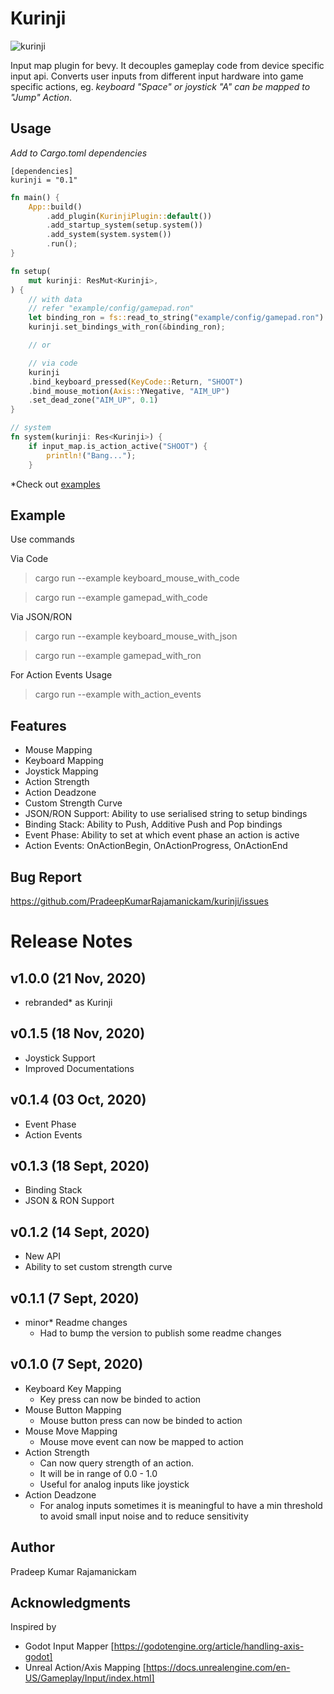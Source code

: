 # Kurinji
![kurinji](https://github.com/PradeepKumarRajamanickam/kurinji/blob/master/img_kurinji.png?raw=true)

Input map plugin for bevy. It decouples gameplay code from device specific input api. Converts user inputs from different input hardware into game specific actions, eg. *keyboard "Space" or joystick "A" can be mapped to "Jump" Action*.

## Usage

*Add to Cargo.toml dependencies*
```
[dependencies]
kurinji = "0.1"
```

```rust
fn main() {
    App::build()
        .add_plugin(KurinjiPlugin::default())
        .add_startup_system(setup.system())
        .add_system(system.system())
        .run();
}

fn setup(
    mut kurinji: ResMut<Kurinji>,
) {
    // with data 
    // refer "example/config/gamepad.ron"
    let binding_ron = fs::read_to_string("example/config/gamepad.ron").unwrap()
    kurinji.set_bindings_with_ron(&binding_ron);

    // or

    // via code
    kurinji
    .bind_keyboard_pressed(KeyCode::Return, "SHOOT")
    .bind_mouse_motion(Axis::YNegative, "AIM_UP")
    .set_dead_zone("AIM_UP", 0.1)
}

// system
fn system(kurinji: Res<Kurinji>) {
    if input_map.is_action_active("SHOOT") {
        println!("Bang...");
    }
```

*Check out [examples](https://github.com/PradeepKumarRajamanickam/kurinji/tree/master/example)

## Example
Use commands

Via Code
> cargo run --example keyboard_mouse_with_code

> cargo run --example gamepad_with_code

Via JSON/RON
> cargo run --example keyboard_mouse_with_json

> cargo run --example gamepad_with_ron

For Action Events Usage
> cargo run --example with_action_events

## Features
- Mouse Mapping
- Keyboard Mapping
- Joystick Mapping
- Action Strength
- Action Deadzone
- Custom Strength Curve
- JSON/RON Support: Ability to use serialised string to setup bindings
- Binding Stack: Ability to Push, Additive Push and Pop bindings
- Event Phase: Ability to set at which event phase an action is active
- Action Events: OnActionBegin, OnActionProgress, OnActionEnd

## Bug Report
https://github.com/PradeepKumarRajamanickam/kurinji/issues

# Release Notes
## v1.0.0 (21 Nov, 2020)
- rebranded* as Kurinji
  
## v0.1.5 (18 Nov, 2020)
- Joystick Support
- Improved Documentations
  
## v0.1.4 (03 Oct, 2020)
- Event Phase
- Action Events

## v0.1.3 (18 Sept, 2020)
- Binding Stack
- JSON & RON Support
  
## v0.1.2 (14 Sept, 2020)
- New API
- Ability to set custom strength curve

## v0.1.1 (7 Sept, 2020)
- minor* Readme changes
  - Had to bump the version to publish some readme changes

## v0.1.0 (7 Sept, 2020)
- Keyboard Key Mapping
  - Key press can now be binded to action
- Mouse Button Mapping
  - Mouse button press can now be binded to action
- Mouse Move Mapping
  - Mouse move event can now be mapped to action
- Action Strength
  - Can now query strength of an action. 
  - It will be in range of 0.0 - 1.0
  - Useful for analog inputs like joystick
- Action Deadzone
  - For analog inputs sometimes it is meaningful to have a min threshold to avoid small input noise and to reduce sensitivity

## Author
Pradeep Kumar Rajamanickam

## Acknowledgments
Inspired by 
- Godot Input Mapper
[https://godotengine.org/article/handling-axis-godot]
- Unreal Action/Axis Mapping
  [https://docs.unrealengine.com/en-US/Gameplay/Input/index.html]
